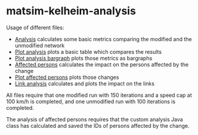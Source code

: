 # matsim-kelheim-analysis

Usage of different files:

* [Analysis](analysis.py) calculates some basic metrics comparing the modified and the unmodified network
* [Plot analysis](plot_analysis.py) plots a basic table which compares the results
* [Plot analysis bargraph](plot_analysis_bargraph.py) plots those metrics as bargraphs
* [Affected persons](affectedPersons.py) calculates the impact on the persons affected by the change
* [Plot affected persons](plot_affectedPersons.py) plots those changes
* [Link analysis](link_analysis.py) calculates and plots the impact on the links

All files require that one modified run with 150 iterations and a speed cap at 100 km/h is completed, and one unmodified run with 100 iterations is completed.

The analysis of affected persons requires that the custom analysis Java class has calculated and saved the IDs of persons affected by the change.
